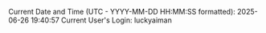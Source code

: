 Current Date and Time (UTC - YYYY-MM-DD HH:MM:SS formatted): 2025-06-26 19:40:57
Current User's Login: luckyaiman
